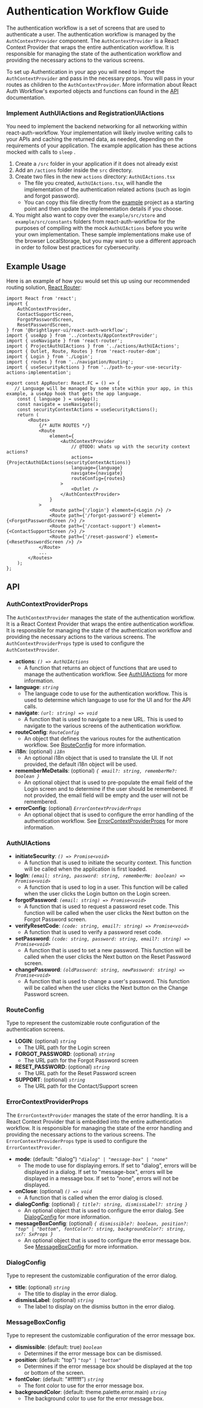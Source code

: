 # Authentication Workflow Guide
The authentication workflow is a set of screens that are used to authenticate a user. The authentication workflow is managed by the `AuthContextProvider` component. The `AuthContextProvider` is a React Context Provider that wraps the entire authentication workflow. It is responsible for managing the state of the authentication workflow and providing the necessary actions to the various screens.

To set up Authentication in your app you will need to import the `AuthContextProvider` and pass in the necessary props. You will pass in your routes as children to the `AuthContextProvider`. More information about React Auth Workflow's exported objects and functions can found in the [API](#api) documentation.

### Implement AuthUIActions and RegistrationUIActions

You need to implement the backend networking for all networking within react-auth-workflow. Your implementation will likely involve writing calls to your APIs and caching the returned data, as needed, depending on the requirements of your application. The example application has these actions mocked with calls to `sleep` .

1. Create a `/src` folder in your application if it does not already exist
2. Add an `/actions` folder inside the `src` directory.
3. Create two files in the new `actions` directory: `AuthUIActions.tsx`
    - The file you created, `AuthUIActions.tsx`, will handle the implementation of the authentication related actions (such as login and forgot password).
    - You can copy this file directly from the [example](https://github.com/etn-ccis/blui-react-workflows/tree/master/login-workflow/example) project as a starting point and then update the implementation details if you choose.
4. You might also want to copy over the `example/src/store` and `example/src/constants` folders from react-auth-workflow for the purposes of compiling with the mock `AuthUIActions` before you write your own implementation. These sample implementations make use of the browser LocalStorage, but you may want to use a different approach in order to follow best practices for cybersecurity.

## Example Usage

Here is an example of how you would set this up using our recommended routing solution, [React Router](https://reactrouter.com/):

```tsx
import React from 'react';
import {
    AuthContextProvider,
    ContactSupportScreen,
    ForgotPasswordScreen,
    ResetPasswordScreen,
} from '@brightlayer-ui/react-auth-workflow';
import { useApp } from '../contexts/AppContextProvider';
import { useNavigate } from 'react-router';
import { ProjectAuthUIActions } from '../actions/AuthUIActions';
import { Outlet, Route, Routes } from 'react-router-dom';
import { Login } from './Login';
import { routes } from '../navigation/Routing';
import { useSecurityActions } from '../path-to-your-use-security-actions-implementation';

export const AppRouter: React.FC = () => {
   // Language will be managed by some state within your app, in this example, a useApp hook that gets the app language.
    const { language } = useApp();
    const navigate = useNavigate();
    const securityContextActions = useSecurityActions();
    return (
        <Routes>
            {/* AUTH ROUTES */}
            <Route
                element={
                    <AuthContextProvider
                        // @TODO: whats up with the security context actions? 
                        actions={ProjectAuthUIActions(securityContextActions)}
                        language={language}
                        navigate={navigate}
                        routeConfig={routes}
                    >
                        <Outlet />
                    </AuthContextProvider>
                }
            >
                <Route path={'/login'} element={<Login />} />
                <Route path={'/forgot-password'} element={<ForgotPasswordScreen />} />
                <Route path={'/contact-support'} element={<ContactSupportScreen />} />
                <Route path={'/reset-password'} element={<ResetPasswordScreen />} />
            </Route>
            ...
        </Routes>
    );
};
```

## API

### AuthContextProviderProps
The `AuthContextProvider` manages the state of the authentication workflow. It is a React Context Provider that wraps the entire authentication workflow. It is responsible for managing the state of the authentication workflow and providing the necessary actions to the various screens. The `AuthContextProviderProps` type is used to configure the `AuthContextProvider`.

-   **actions**:  _`() => AuthUIActions`_
    -   A function that returns an object of functions that are used to manage the authentication workflow. See [AuthUIActions](#authuiactions) for more information.
-  **language**: _`string`_
   -    The language code to use for the authentication workflow. This is used to determine which language to use for the UI and for the API calls.
-   **navigate**: _`(url: string) => void`_
    -   A function that is used to navigate to a new URL. This is used to navigate to the various screens of the authentication workflow.
-  **routeConfig**: _`RouteConfig`_
    -   An object that defines the various routes for the authentication workflow. See [RouteConfig](#routeconfig) for more information.
-  **i18n**: (optional) _`i18n`_
    -   An optional i18n object that is used to translate the UI. If not provided, the default i18n object will be used.
- **rememberMeDetails**: (optional) _`{ email?: string, rememberMe?: boolean }`_
    -   An optional object that is used to pre-populate the email field of the Login screen and to determine if the user should be remembered. If not provided, the email field will be empty and the user will not be remembered.
- **errorConfig**: (optional) _`ErrorContextProviderProps`_
    -   An optional object that is used to configure the error handling of the authentication workflow. See [ErrorContextProviderProps](#errorcontextproviderprops) for more information.

### AuthUIActions

-   **initiateSecurity**: _`() => Promise<void>`_
    -   A function that is used to initiate the security context. This function will be called when the application is first loaded.
-  **logIn**: _`(email: string, password: string, rememberMe: boolean) => Promise<void>`_
   -    A function that is used to log in a user. This function will be called when the user clicks the Login button on the Login screen.
-  **forgotPassword**: _`(email: string) => Promise<void>`_
   -    A function that is used to request a password reset code. This function will be called when the user clicks the Next button on the Forgot Password screen.
-  **verifyResetCode**: _`(code: string, email?: string) => Promise<void>`_
   -    A function that is used to verify a password reset code.
-  **setPassword**: _`(code: string, password: string, email?: string) => Promise<void>`_
   -   A function that is used to set a new password. This function will be called when the user clicks the Next button on the Reset Password screen.
-  **changePassword**: _`(oldPassword: string, newPassword: string) => Promise<void>`_
   -   A function that is used to change a user's password. This function will be called when the user clicks the Next button on the Change Password screen.

### RouteConfig
Type to represent the customizable route configuration of the authentication screens.

-   **LOGIN**: (optional) _`string`_
    -   The URL path for the Login screen
-   **FORGOT_PASSWORD**: (optional) _`string`_
    -   The URL path for the Forgot Password screen
-   **RESET_PASSWORD**: (optional) _`string`_
    -   The URL path for the Reset Password screen
-   **SUPPORT**: (optional) _`string`_
    -   The URL path for the Contact/Support screen

### ErrorContextProviderProps
The `ErrorContextProvider` manages the state of the error handling. It is a React Context Provider that is embedded into the entire authentication workflow. It is responsible for managing the state of the error handling and providing the necessary actions to the various screens. The `ErrorContextProviderProps` type is used to configure the `ErrorContextProvider`.

-  **mode**: (default: "dialog") _`"dialog" | "message-box" | "none"`_
    -   The mode to use for displaying errors. If set to "dialog", errors will be displayed in a dialog. If set to "message-box", errors will be displayed in a message box. If set to "none", errors will not be displayed.
- **onClose**: (optional) _`() => void`_
    -   A function that is called when the error dialog is closed.
- **dialogConfig**: (optional) _`{ title?: string, dismissLabel?: string }`_
    -   An optional object that is used to configure the error dialog. See [DialogConfig](#dialogconfig) for more information.
- **messageBoxConfig**: (optional) _`{ dismissible?: boolean, position?: "top" | "bottom", fontColor?: string, backgroundColor?: string, sx?: SxProps }`_
    -   An optional object that is used to configure the error message box. See [MessageBoxConfig](#messageboxconfig) for more information.
  
### DialogConfig
Type to represent the customizable configuration of the error dialog.

- **title**: (optional) _`string`_
    -   The title to display in the error dialog.
- **dismissLabel**: (optional) _`string`_
    -   The label to display on the dismiss button in the error dialog.

### MessageBoxConfig
Type to represent the customizable configuration of the error message box.

- **dismissible**: (default: true) _`boolean`_
    -   Determines if the error message box can be dismissed.
- **position**: (default: "top") _`"top" | "bottom"`_
    -   Determines if the error message box should be displayed at the top or bottom of the screen.
- **fontColor**: (default: "#ffffff") _`string`_
    -   The font color to use for the error message box.
- **backgroundColor**: (default: theme.palette.error.main) _`string`_
    -   The background color to use for the error message box.